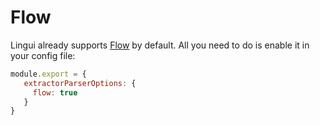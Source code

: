 # Flow

Lingui already supports [Flow](https://flow.org/) by default. All you need to do is enable it in your config file:

```js title="lingui.config.js"
module.export = {
   extractorParserOptions: {
     flow: true
   }
}
```
